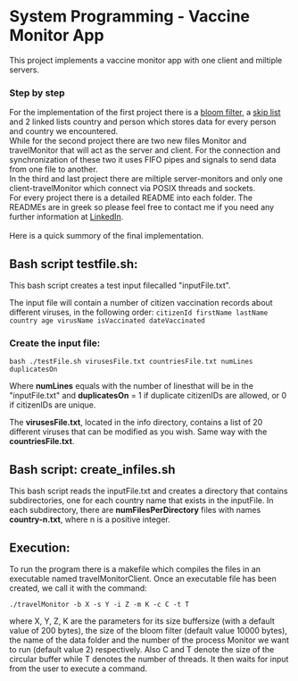 # System Programming - Vaccine Monitor App
This project implements a vaccine monitor app with one client and miltiple servers.
<br>
### Step by step
For the implementation of the first project there is a [bloom filter](https://en.wikipedia.org/wiki/Bloom_filter#:~:text=A%20Bloom%20filter%20is%20a,a%20member%20of%20a%20set.), a [skip list](https://en.wikipedia.org/wiki/Skip_list#:~:text=Skip%20lists%20are%20a%20probabilistic,faster%20and%20use%20less%20space.) and 2 linked lists country and person which stores data for every person and country we encountered.
<br/>
While for the second project there are two new files Monitor and travelMonitor that will act as the server and client. For the connection and synchronization of these two it uses FIFO pipes and signals to send data from one file to another.
<br/>
In the third and last project there are miltiple server-monitors and only one client-travelMonitor which connect via POSIX threads and sockets.
<br/>
For every project there is a detailed README into each folder. The READMEs are in greek so please feel free to contact me if you need any further information at [LinkedIn](https://www.linkedin.com/in/apostolos-karvelas-91279b192/).
<br/>
<br/>
Here is a quick summory of the final implementation.
## Bash script testfile.sh:
This bash script creates a test input filecalled "inputFile.txt".

The input file will contain a number of citizen vaccination records about different viruses, in the following order:
`citizenId firstName lastName country age virusName isVaccinated dateVaccinated`
    
### Create the input file:
    bash ./testFile.sh virusesFile.txt countriesFile.txt numLines duplicatesOn

Where **numLines** equals with the number of linesthat will be in the "inputFile.txt" and **duplicatesOn** = 1 if duplicate citizenIDs are allowed, or 0 if citizenIDs are unique.

The **virusesFile.txt**, located in the info directory, contains a list of 20 different viruses that can be modified as you wish. Same way with the **countriesFile.txt**.

## Bash script: create_infiles.sh

This bash script reads the inputFile.txt and creates a directory that contains subdirectories, one for each country name that exists in the inputFile. In each subdirectory, there are  **numFilesPerDirectory** files with names **country-n.txt**, where n is a positive integer. 


## Execution:

To run the program there is a makefile which compiles the files in an executable named travelMonitorClient. Once an executable file has been created, we call it with the command:

    ./travelMonitor -b X -s Y -i Z -m K -c C -t T

where X, Y, Z, K are the parameters for its size buffersize (with a default value of 200 bytes), the size of the bloom filter (default value 10000 bytes), the name of the data folder and the number of the process Monitor we want to run (default value 2) respectively. Also C and T denote the size of the circular buffer while T denotes the number of threads.
It then waits for input from the user to execute a command.
